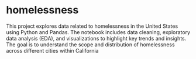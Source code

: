 # homelessness
This project explores data related to homelessness in the United States using Python and Pandas. The notebook includes data cleaning, exploratory data analysis (EDA), and visualizations to highlight key trends and insights. The goal is to understand the scope and distribution of homelessness across different cities within California
